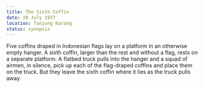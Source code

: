 ```yaml
---
title: The Sixth Coffin
date: 20 July 1977
location: Tanjung Karang
status: synopsis
---
```


Five coffins draped in Indonesian flags
lay on a platform in an otherwise empty hanger. A sixth coffin, larger than the rest and without a
flag, rests on a separate platform. A flatbed truck pulls into the
hanger and a squad of airmen, in silence, pick up each
of the flag-draped coffins and place them on the truck. But they leave the sixth
coffin where it lies as the truck pulls away. 
